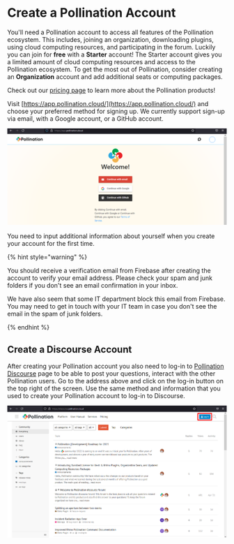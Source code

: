# Create a Pollination Account

You'll need a Pollination account to access all features of the Pollination ecosystem. This includes, joining an organization, downloading plugins, using cloud computing resources, and participating in the forum. Luckily you can join for **free** with a **Starter** account! The Starter account gives you a limited amount of cloud computing resources and access to the Pollination ecosystem. To get the most out of Pollination, consider creating an **Organization** account and add additional seats or computing packages.

Check out our [pricing page](https://www.pollination.cloud/pricing-platform) to learn more about the Pollination products!

Visit [https://app.pollination.cloud/](https://app.pollination.cloud/) and choose your preferred method for signing up. We currently support sign-up via email, with a Google account, or a GitHub account.

![Log In Page](../.gitbook/assets/web-application/create-an-account.png)

You need to input additional information about yourself when you create your account for the first time.

{% hint style="warning" %}

You should receive a verification email from Firebase after creating the account to verify your email address. Please check your spam and junk folders if you don't see an email confirmation in your inbox.

We have also seem that some IT department block this email from Firebase. You may need to get in touch with your IT team in case you don't see the email in the spam of junk folders.

{% endhint %}

## Create a Discourse Account

After creating your Pollination account you also need to log-in to [Pollination Discourse](https://discourse.pollination.cloud) page to be able to post your questions, interact with the other Pollination users. Go to the address above and click on the log-in button on the top right of the screen. Use the same method and information that you used to create your Pollination account to log-in to Discourse.

![Discourse Log In Page](../.gitbook/assets/web-application/discourse-log-in-page.png)
